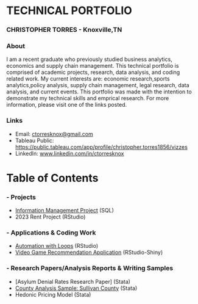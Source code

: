 # TECHNICAL PORTFOLIO
### CHRISTOPHER TORRES - Knoxville,TN

### About 
I am a recent graduate who previously studied business analytics, economics and supply chain management. This technical portfolio is comprised of academic projects, research, data analysis, and coding related work. My current interests are: economic research,sports analytics,policy analysis, supply chain management, legal research, data analysis, and current events. This portfolio was made with the intention to demonstrate my technical skills and emprical research. For more information, please visit one of the links posted.

### Links
- Email: ctorresknox@gmail.com
- Tableau Public: https://public.tableau.com/app/profile/christopher.torres1856/vizzes
- LinkedIn: www.linkedin.com/in/ctorresknox



# Table of Contents 
### - Projects
- [Information Management Project](https://github.com/CTorresKnox/Technical-Portfolio/blob/main/Projects/INMT%20Project.md) (SQL) 
- 2023 Rent Project (RStudio)
  
### - Applications & Coding Work 
- [Automation with Loops](https://github.com/CTorresKnox/Technical-Portfolio/blob/main/Applications%20%26%20Coding%20Work/Automation%20with%20Loops.md) (RStudio)
- [Video Game Recommendation Application](https://github.com/CTorresKnox/Technical-Portfolio/blob/main/Applications%20%26%20Coding%20Work/Video%20Game%20Recommender%20App.md) (RStudio-Shiny)
  
### - Research Papers/Analysis Reports & Writing Samples
- [Asylum Denial Rates Research Paper] (Stata) 
- [County Analysis Sample: Sullivan County](https://github.com/CTorresKnox/Technical-Portfolio/blob/main/Research%20Papers/Analysis%20Reports%20%26%20Writing%20Samples/County%20Analysis%20Sample.md) (Stata)
- Hedonic Pricing Model (Stata) 
  
